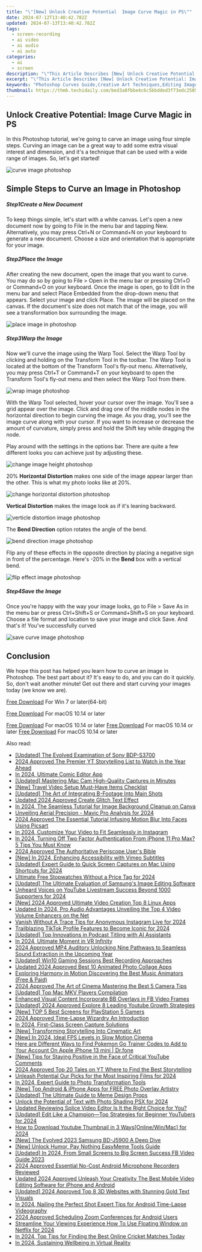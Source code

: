 ```yaml
---
title: "\"[New] Unlock Creative Potential  Image Curve Magic in PS\""
date: 2024-07-12T13:40:42.782Z
updated: 2024-07-13T13:40:42.782Z
tags: 
  - screen-recording
  - ai video
  - ai audio
  - ai auto
categories: 
  - ai
  - screen
description: "\"This Article Describes [New] Unlock Creative Potential: Image Curve Magic in PS\""
excerpt: "\"This Article Describes [New] Unlock Creative Potential: Image Curve Magic in PS\""
keywords: "Photoshop Curves Guide,Creative Art Techniques,Editing Images Skillfully,Image Enhancement Tips,Visual Magic PS Tricks,Adjust Image Contrast Quickly,Master Digital Artistry"
thumbnail: https://thmb.techidaily.com/bed3a8fbbe4c6c5bbdded3f73edc2505580ffc686720a91de941d4b85521ee34.jpg
---
```


## Unlock Creative Potential: Image Curve Magic in PS

In this Photoshop tutorial, we're going to carve an image using four simple steps. Curving an image can be a great way to add some extra visual interest and dimension, and it's a technique that can be used with a wide range of images. So, let's get started!

![curve image photoshop](https://images.wondershare.com/filmora/article-images/2022/09/curve-image-photoshop.jpg)

## Simple Steps to Curve an Image in Photoshop

##### Step1Create a New Document

To keep things simple, let's start with a white canvas. Let's open a new document now by going to File in the menu bar and tapping New. Alternatively, you may press Ctrl+N or Command+N on your keyboard to generate a new document. Choose a size and orientation that is appropriate for your image.

##### Step2Place the Image

After creating the new document, open the image that you want to curve. You may do so by going to File > Open in the menu bar or pressing Ctrl+O or Command+O on your keyboard. Once the image is open, go to Edit in the menu bar and select Place Embedded from the drop-down menu that appears. Select your image and click Place. The image will be placed on the canvas. If the document's size does not match that of the image, you will see a transformation box surrounding the image.

![place image in photoshop](https://images.wondershare.com/filmora/article-images/2022/09/place-image-in-photoshop.jpg)

##### Step3Warp the Image

Now we'll curve the image using the Warp Tool. Select the Warp Tool by clicking and holding on the Transform Tool in the toolbar. The Warp Tool is located at the bottom of the Transform Tool's fly-out menu. Alternatively, you may press Ctrl+T or Command+T on your keyboard to open the Transform Tool's fly-out menu and then select the Warp Tool from there.

![wrap image photoshop](https://images.wondershare.com/filmora/article-images/2022/09/wrap-image-photoshop.jpg)

With the Warp Tool selected, hover your cursor over the image. You'll see a grid appear over the image. Click and drag one of the middle nodes in the horizontal direction to begin curving the image. As you drag, you'll see the image curve along with your cursor. If you want to increase or decrease the amount of curvature, simply press and hold the Shift key while dragging the node.

Play around with the settings in the options bar. There are quite a few different looks you can achieve just by adjusting these.

![change image height photoshop](https://images.wondershare.com/filmora/article-images/2022/09/change-image-height-photoshop.jpg)

20% **Horizontal Distortion** makes one side of the image appear larger than the other. This is what my photo looks like at 20%.

![change horizontal distortion photoshop](https://images.wondershare.com/filmora/article-images/2022/09/change-horizontal-distortion-photoshop.jpg)

**Vertical Distortion** makes the image look as if it's leaning backward.

![verticle distortion image photoshop](https://images.wondershare.com/filmora/article-images/2022/09/verticle-distortion-image-photoshop.jpg)

The **Bend Direction** option rotates the angle of the bend.

![bend direction image photoshop](https://images.wondershare.com/filmora/article-images/2022/09/bend-direction-image-photoshop.jpg)

Flip any of these effects in the opposite direction by placing a negative sign in front of the percentage. Here's -20% in the **Bend** box with a vertical bend.

![flip effect image photoshop](https://images.wondershare.com/filmora/article-images/2022/09/flip-effect-image-photoshop.jpg)

##### Step4Save the Image

Once you're happy with the way your image looks, go to File > Save As in the menu bar or press Ctrl+Shift+S or Command+Shift+S on your keyboard. Choose a file format and location to save your image and click Save. And that's it! You've successfully curved

![save curve image photoshop](https://images.wondershare.com/filmora/article-images/2022/09/save-curve-image-photoshop.jpg)

## Conclusion

We hope this post has helped you learn how to curve an image in Photoshop. The best part about it? It's easy to do, and you can do it quickly. So, don't wait another minute! Get out there and start curving your images today (we know we are).

[Free Download](https://tools.techidaily.com/wondershare/filmora/download/) For Win 7 or later(64-bit)

[Free Download](https://tools.techidaily.com/wondershare/filmora/download/) For macOS 10.14 or later

[Free Download](https://tools.techidaily.com/wondershare/filmora/download/) For macOS 10.14 or later [Free Download](https://tools.techidaily.com/wondershare/filmora/download/) For macOS 10.14 or later [Free Download](https://tools.techidaily.com/wondershare/filmora/download/) For macOS 10.14 or later

<ins class="adsbygoogle"
     style="display:block"
     data-ad-format="autorelaxed"
     data-ad-client="ca-pub-7571918770474297"
     data-ad-slot="1223367746"></ins>

<ins class="adsbygoogle"
     style="display:block"
     data-ad-format="autorelaxed"
     data-ad-client="ca-pub-7571918770474297"
     data-ad-slot="1223367746"></ins>



<ins class="adsbygoogle"
     style="display:block"
     data-ad-client="ca-pub-7571918770474297"
     data-ad-slot="8358498916"
     data-ad-format="auto"
     data-full-width-responsive="true"></ins>






<span class="atpl-alsoreadstyle">Also read:</span>
<div><ul>
<li><a href="https://some-tips.techidaily.com/updated-the-evolved-examination-of-sony-bdp-s3700/"><u>[Updated] The Evolved Examination of Sony BDP-S3700</u></a></li>
<li><a href="https://some-tips.techidaily.com/2024-approved-the-premier-yt-storytelling-list-to-watch-in-the-year-ahead/"><u>2024 Approved  The Premier YT Storytelling List to Watch in the Year Ahead</u></a></li>
<li><a href="https://some-tips.techidaily.com/in-2024-ultimate-comic-editor-app/"><u>In 2024, Ultimate Comic Editor App</u></a></li>
<li><a href="https://screen-capture.techidaily.com/updated-mastering-mac-cam-high-quality-captures-in-minutes/"><u>[Updated] Mastering Mac Cam  High-Quality Captures in Minutes</u></a></li>
<li><a href="https://some-tips.techidaily.com/new-travel-video-setup-must-have-items-checklist/"><u>[New] Travel Video Setup  Must-Have Items Checklist</u></a></li>
<li><a href="https://some-tips.techidaily.com/updated-the-art-of-integrating-b-footage-into-main-shots/"><u>[Updated] The Art of Integrating B-Footage Into Main Shots</u></a></li>
<li><a href="https://ai-video-editing.techidaily.com/updated-2024-approved-create-glitch-text-effect/"><u>Updated 2024 Approved Create Glitch Text Effect</u></a></li>
<li><a href="https://some-tips.techidaily.com/in-2024-the-seamless-tutorial-for-image-background-cleanup-on-canva/"><u>In 2024, The Seamless Tutorial for Image Background Cleanup on Canva</u></a></li>
<li><a href="https://some-tips.techidaily.com/unveiling-aerial-precision-mavic-pro-analysis-for-2024/"><u>Unveiling Aerial Precision - Mavic Pro Analysis for 2024</u></a></li>
<li><a href="https://some-tips.techidaily.com/2024-approved-the-essential-tutorial-infusing-motion-blur-into-faces-using-picsart/"><u>2024 Approved  The Essential Tutorial  Infusing Motion Blur Into Faces Using Picsart</u></a></li>
<li><a href="https://instagram-video-recordings.techidaily.com/in-2024-customize-your-video-to-fit-seamlessly-in-instagram/"><u>In 2024, Customize Your Video to Fit Seamlessly in Instagram</u></a></li>
<li><a href="https://apple-account.techidaily.com/in-2024-turning-off-two-factor-authentication-from-iphone-11-pro-max-5-tips-you-must-know-by-drfone-ios/"><u>In 2024, Turning Off Two Factor Authentication From iPhone 11 Pro Max? 5 Tips You Must Know</u></a></li>
<li><a href="https://some-tips.techidaily.com/2024-approved-the-authoritative-periscope-users-bible/"><u>2024 Approved  The Authoritative Periscope User's Bible</u></a></li>
<li><a href="https://vimeo-videos.techidaily.com/new-in-2024-enhancing-accessibility-with-vimeo-subtitles/"><u>[New] In 2024, Enhancing Accessibility with Vimeo Subtitles</u></a></li>
<li><a href="https://digital-screen-recording.techidaily.com/updated-expert-guide-to-quick-screen-captures-on-mac-using-shortcuts-for-2024/"><u>[Updated] Expert Guide to Quick Screen Captures on Mac Using Shortcuts for 2024</u></a></li>
<li><a href="https://some-tips.techidaily.com/ultimate-free-stopwatches-without-a-price-tag-for-2024/"><u>Ultimate Free Stopwatches Without a Price Tag for 2024</u></a></li>
<li><a href="https://some-tips.techidaily.com/updated-the-ultimate-evaluation-of-samsungs-image-editing-software/"><u>[Updated] The Ultimate Evaluation of Samsung's Image Editing Software</u></a></li>
<li><a href="https://some-tips.techidaily.com/unheard-voices-on-youtube-livestream-success-beyond-1000-supporters-for-2024/"><u>Unheard Voices on YouTube  Livestream Success Beyond 1000 Supporters for 2024</u></a></li>
<li><a href="https://youtube-lab.techidaily.com/024-approved-ultimate-video-creation-top-8-linux-apps/"><u>[New] 2024 Approved  Ultimate Video Creation  Top 8 Linux Apps</u></a></li>
<li><a href="https://voice-adjusting.techidaily.com/updated-in-2024-pro-audio-advantages-unveiling-the-top-4-video-volume-enhancers-on-the-net/"><u>Updated In 2024, Pro Audio Advantages Unveiling the Top 4 Video Volume Enhancers on the Net</u></a></li>
<li><a href="https://some-tips.techidaily.com/vanish-without-a-trace-tips-for-anonymous-instagram-live-for-2024/"><u>Vanish Without A Trace  Tips for Anonymous Instagram Live for 2024</u></a></li>
<li><a href="https://tiktok-clips.techidaily.com/trailblazing-tiktok-profile-features-to-become-iconic-for-2024/"><u>Trailblazing TikTok Profile Features to Become Iconic for 2024</u></a></li>
<li><a href="https://some-tips.techidaily.com/updated-top-innovations-in-podcast-titling-with-ai-assistants/"><u>[Updated] Top Innovations in Podcast Titling with AI Assistants</u></a></li>
<li><a href="https://some-tips.techidaily.com/in-2024-ultimate-moment-in-vr-infinity/"><u>In 2024, Ultimate Moment in VR Infinity</u></a></li>
<li><a href="https://sound-tweaking.techidaily.com/2024-approved-mp4-auditory-unlocking-nine-pathways-to-seamless-sound-extraction-in-the-upcoming-year/"><u>2024 Approved MP4 Auditory Unlocking Nine Pathways to Seamless Sound Extraction in the Upcoming Year</u></a></li>
<li><a href="https://remote-screen-capture.techidaily.com/updated-win10-gaming-sessions-best-recording-approaches/"><u>[Updated] Win10 Gaming Sessions  Best Recording Approaches</u></a></li>
<li><a href="https://animation-videos.techidaily.com/updated-2024-approved-best-10-animated-photo-collage-apps/"><u>Updated 2024 Approved Best 10 Animated Photo Collage Apps</u></a></li>
<li><a href="https://audio-shaping.techidaily.com/exploring-harmony-in-motion-discovering-the-best-music-animators-free-and-paid/"><u>Exploring Harmony in Motion Discovering the Best Music Animators (Free & Paid)</u></a></li>
<li><a href="https://some-tips.techidaily.com/2024-approved-the-art-of-cinema-mastering-the-best-5-camera-tips/"><u>2024 Approved  The Art of Cinema  Mastering the Best 5 Camera Tips</u></a></li>
<li><a href="https://some-tips.techidaily.com/updated-top-mac-mkv-players-compilation/"><u>[Updated] Top Mac MKV Players Compilation</u></a></li>
<li><a href="https://facebook-video-content.techidaily.com/enhanced-visual-content-incorporate-bb-overlays-in-fb-video-frames/"><u>Enhanced Visual Content  Incorporate BB Overlays in FB Video Frames</u></a></li>
<li><a href="https://facebook-video-footage.techidaily.com/updated-2024-approved-explore-8-leading-youtube-growth-strategies/"><u>[Updated] 2024 Approved  Explore 8 Leading Youtube Growth Strategies</u></a></li>
<li><a href="https://some-tips.techidaily.com/new-top-5-best-screens-for-playstation-5-gamers/"><u>[New] TOP 5 Best Screens for PlayStation 5 Gamers</u></a></li>
<li><a href="https://some-tips.techidaily.com/2024-approved-time-lapse-wizardry-an-introduction/"><u>2024 Approved  Time-Lapse Wizardry  An Introduction</u></a></li>
<li><a href="https://screen-mirroring-recording.techidaily.com/in-2024-first-class-screen-capture-solutions/"><u>In 2024, First-Class Screen Capture Solutions</u></a></li>
<li><a href="https://some-tips.techidaily.com/new-transforming-storytelling-into-cinematic-art/"><u>[New] Transforming Storytelling Into Cinematic Art</u></a></li>
<li><a href="https://vp-tips.techidaily.com/new-in-2024-ideal-fps-levels-in-slow-motion-cinema/"><u>[New] In 2024, Ideal FPS Levels in Slow Motion Cinema</u></a></li>
<li><a href="https://ios-pokemon-go.techidaily.com/here-are-different-ways-to-find-pokemon-go-trainer-codes-to-add-to-your-account-on-apple-iphone-13-mini-drfone-by-drfone-virtual-ios/"><u>Here are Different Ways to Find Pokemon Go Trainer Codes to Add to Your Account On Apple iPhone 13 mini | Dr.fone</u></a></li>
<li><a href="https://some-tips.techidaily.com/new-tips-for-staying-positive-in-the-face-of-critical-youtube-comments/"><u>[New] Tips for Staying Positive in the Face of Critical YouTube Comments</u></a></li>
<li><a href="https://some-tips.techidaily.com/2024-approved-top-20-tales-on-yt-where-to-find-the-best-storytelling/"><u>2024 Approved  Top 20 Tales on YT  Where to Find the Best Storytelling</u></a></li>
<li><a href="https://some-tips.techidaily.com/unleash-potential-our-picks-for-the-most-inspiring-films-for-2024/"><u>Unleash Potential  Our Picks for the Most Inspiring Films for 2024</u></a></li>
<li><a href="https://some-techniques.techidaily.com/in-2024-expert-guide-to-photo-transformation-tools/"><u>In 2024, Expert Guide to Photo Transformation Tools</u></a></li>
<li><a href="https://some-tips.techidaily.com/new-top-android-and-iphone-apps-for-free-photo-overlay-artistry/"><u>[New] Top Android & iPhone Apps for FREE Photo Overlay Artistry</u></a></li>
<li><a href="https://some-tips.techidaily.com/updated-the-ultimate-guide-to-meme-design-props/"><u>[Updated] The Ultimate Guide to Meme Design Props</u></a></li>
<li><a href="https://some-tips.techidaily.com/unlock-the-potential-of-text-with-photo-shading-psx-for-2024/"><u>Unlock the Potential of Text with Photo Shading PSX for 2024</u></a></li>
<li><a href="https://video-content-creator.techidaily.com/updated-reviewing-splice-video-editor-is-it-the-right-choice-for-you/"><u>Updated Reviewing Splice Video Editor Is It the Right Choice for You?</u></a></li>
<li><a href="https://facebook-video-footage.techidaily.com/updated-edit-like-a-championtop-strategies-for-beginner-youtubers-for-2024/"><u>[Updated] Edit Like a Champion—Top Strategies for Beginner YouTubers for 2024</u></a></li>
<li><a href="https://youtube-stream.techidaily.com/how-to-download-youtube-thumbnail-in-3-waysonlinewinmac-for-2024/"><u>How to Download Youtube Thumbnail in 3 Ways[Online/Win/Mac] for 2024</u></a></li>
<li><a href="https://some-tips.techidaily.com/new-the-evolved-2023-samsung-bd-j5900-a-deep-dive/"><u>[New] The Evolved 2023 Samsung BD-J5900  A Deep Dive</u></a></li>
<li><a href="https://some-tips.techidaily.com/new-unlock-humor-pay-nothing-easymeme-tools-guide/"><u>[New] Unlock Humor, Pay Nothing  EasyMeme Tools Guide</u></a></li>
<li><a href="https://facebook-video-recording.techidaily.com/updated-in-2024-from-small-screens-to-big-screen-success-fb-video-guide-2023/"><u>[Updated] In 2024, From Small Screens to Big Screen Success  FB Video Guide 2023</u></a></li>
<li><a href="https://audio-shaping.techidaily.com/2024-approved-essential-no-cost-android-microphone-recorders-reviewed/"><u>2024 Approved Essential No-Cost Android Microphone Recorders Reviewed</u></a></li>
<li><a href="https://video-content-creator.techidaily.com/updated-2024-approved-unleash-your-creativity-the-best-mobile-video-editing-software-for-iphone-and-android/"><u>Updated 2024 Approved Unleash Your Creativity The Best Mobile Video Editing Software for iPhone and Android</u></a></li>
<li><a href="https://vp-tips.techidaily.com/updated-2024-approved-top-8-3d-websites-with-stunning-gold-text-visuals/"><u>[Updated] 2024 Approved  Top 8 3D Websites with Stunning Gold Text Visuals</u></a></li>
<li><a href="https://some-tips.techidaily.com/in-2024-nailing-the-perfect-shot-expert-tips-for-android-time-lapse-videography/"><u>In 2024, Nailing the Perfect Shot  Expert Tips for Android Time-Lapse Videography</u></a></li>
<li><a href="https://some-tips.techidaily.com/2024-approved-scheduling-zoom-conferences-for-android-users/"><u>2024 Approved  Scheduling Zoom Conferences for Android Users</u></a></li>
<li><a href="https://some-tips.techidaily.com/streamline-your-viewing-experience-how-to-use-floating-window-on-netflix-for-2024/"><u>Streamline Your Viewing Experience  How To Use Floating Window on Netflix for 2024</u></a></li>
<li><a href="https://some-tips.techidaily.com/in-2024-top-tips-for-finding-the-best-online-cricket-matches-today/"><u>In 2024, Top Tips for Finding the Best Online Cricket Matches Today</u></a></li>
<li><a href="https://some-tips.techidaily.com/in-2024-sustaining-wellbeing-in-virtual-reality/"><u>In 2024, Sustaining Wellbeing in Virtual Reality</u></a></li>
</ul></div>
